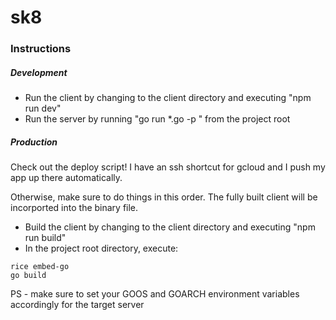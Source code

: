 # sk8

### Instructions

##### Development

* Run the client by changing to the client directory and executing "npm run dev"
* Run the server by running "go run \*.go -p <port>" from the project root

##### Production

Check out the deploy script! I have an ssh shortcut for gcloud and I push my app up there automatically.

Otherwise, make sure to do things in this order. The fully built client will be incorported into the binary file.

* Build the client by changing to the client directory and executing "npm run build"
* In the project root directory, execute:

```
rice embed-go
go build
```

PS - make sure to set your GOOS and GOARCH environment variables accordingly for the target server
